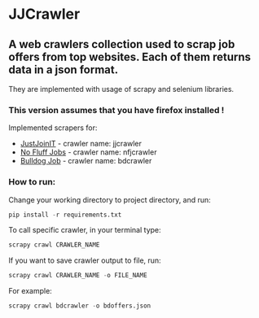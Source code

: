 # JJCrawler
>
## A web crawlers collection used to scrap job offers from top websites. Each of them returns data in a json format. 
They are implemented with usage of scrapy and selenium libraries. 
>

###  This version assumes that you have firefox installed !

>
Implemented scrapers for:
* [JustJoinIT](https://justjoin.it/) - crawler name: jjcrawler
* [No Fluff Jobs](https://nofluffjobs.com/jobs/) - crawler name: nfjcrawler
* [Bulldog Job](https://bulldogjob.com/companies/jobs/) - crawler name: bdcrawler
>
### How to run:
>
Change your working directory to project directory, and run:
```python
pip install -r requirements.txt
```
To call specific crawler, in your terminal type:
```python
scrapy crawl CRAWLER_NAME
```
If you want to save crawler output to file, run:
```python
scrapy crawl CRAWLER_NAME -o FILE_NAME
```
For example:
```python
scrapy crawl bdcrawler -o bdoffers.json
```
